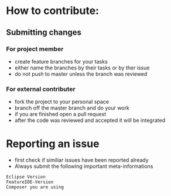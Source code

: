 # How to contribute:

## Submitting changes

### For project member
 
- create feature branches for your tasks
- either name the branches by their tasks or by ther issue
- do not push to master unless the branch was reviewed

### For external contributer

- fork the project to your personal space
- branch off the master branch and do your work
- if you are finished open a pull request
- after the code was reviewed and accepted it will be integrated 

# Reporting an issue

- first check if similiar issues have been reported already
- Always submit the following important meta-informations

```
Eclipse Version
FeatureIDE-Version
Composer you are using
```
